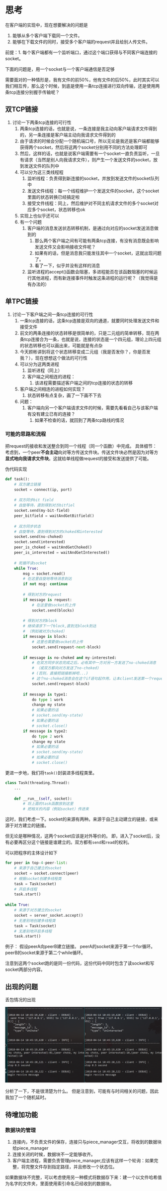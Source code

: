 # 思考
在客户端的实现中，现在想要解决的问题是

1. 能够从多个客户端下载同一个文件。
1. 能够在下载文件的同时，接受多个客户端的request并且给别人传文件。

前提：1. 每个客户端都有一个监听端口，通过这个端口获得与不同客户端连接的socket。

下面的问题是，用一个socket与一个客户端通信是否足够

需要面对的一种情形是，我有文件的前50%，他有文件的后50%，此时其实可以我们相互传，那么这个时候，到底是使用一条tcp连接进行双向传输，还是使用两条tcp连接分别握手传输呢？
## 双TCP链接
1. 讨论一下两条tcp连接的可行性
    1. 两条tcp连接的话，也就是说，一条连接是我主动向客户端请求文件得到的，另一条连接是客户端主动向我请求文件得到的
    1. 由于请求的时候会分配一个随机端口号，所以无论是我还是客户端都能够获得两个socket，然后将这两个socket分别用不同的方法处理即可
    1. 然后，这样的话，也就是说客户端需要有一个socket一直负责监听，一旦有请求（当然是别人向我请求文件），则产生一个发送文件的socket，放到发送文件的队列中
    1. 可以分为这三类线程程
        1. 监听线程：负责得到新连接的socket，并放到发送文件的socket队列中
        1. 发送文件线程：每一个线程维护一个发送文件的socket，这个socket里面的状态转换已经搞定啦
        1. 接受文件线程：同上，然后维护对不同主机请求文件的多个socket对应多个socket，状态转移也ok
    1. 实现上也似乎还可以
    1. 有一个问题
        1. 客户端的消息发送状态转移机制，是通过向对应的socket发送消息做到的
            1. 那么两个客户端之间有可能有两条tcp连接，有没有消息既会影响发送文件又会影响接收文件呢？
            1. 如果有的话，但是消息我只能发往其中一个socket，这就出现问题了。
            1. 看了一下，似乎并没有这样的消息
        1. 监听进程的accept()函数会阻塞，多进程能否在该函数阻塞的时候运行其他进程，而有新连接事件时触发这条进程的运行呢？（我觉得是有办法的）
## 单TPC链接
1. 讨论一下客户端之间一条tcp连接的可行性
    1. 一条tcp连接的话，这条tcp连接是双向的通道，就要同时处理发送文件和接受文件
    1. 前文的两条连接的状态转移是很简单的，只是二元组的简单转移，现在两条tcp连接合为一条，也就是说，连接的状态是一个四元组，理论上四元组的状态转移也可以画出来，可能就是有点杂
    1. 今天颜彬讲到将这个状态转移变成二元组（我是否发你？，你是否发我？），现在想想这个做法的可行性
    1. 可以分为这两类进程
        1. 监听进程（同上）
        1. 客户端之间相连的进程：
            1. 该进程需要描述客户端之间的tcp连接的状态的转移
    1. 客户端之间相连的进程如何实现？
        1. 状态转移有点复杂，画了一下画不下去
    1. 问题：
        1. 客户端向另一个客户端请求文件的时候，需要先看看自己与该客户端有没有建立已有的连接？
            1. 如果不检查的话，就回到了两条tcp路线的情况
### 可能的思路和流程
把request的接收和发送整合到同一个线程（同一个函数）中完成。
具体细节：
考虑到，一个peer**不会主动**向对等方传送文件块。传送文件块必然是因为对等方**显式地向我请求文件块**。这就给单线程做request的接受和发送提供了可能。

伪代码实现
``` python
def task():
    # 双方建立链接
    socket = connect(ip, port)

    # 双方同步bit field
    # 自旋等待，直到得到对方bitfiel
    socket.send(my-bit-field)
    peer_bitfield = waitAndGetBitfield()

    # 双方同步状态
    # 自旋等待，直到得到对方的choked和interested
    socket.send(no-choked)
    socket.send(interested)
    peer_is_choked = waitAndGetChoked()
    peer_is_interested = waitAndGetInterested()

    # 死循环读socket
    while True:
        msg = socket.read()
        # 在这里自旋地等待消息到达
        if not msg: continue

        # 得到对方的request
        if message is request:
            # 在这里做socket的上传
            socket.send(blocks)

        # 得到对方的block
        # 继续请求下一个block,直到无block到达
        # （例如被对方choked）
        if message is block:
            # 这里也需要做socket的上传
            socket.send(request-next-block)

        if message is no-choked and my-interested:
            # 在双方同步状态完成之后，必有其中一方对另一方发送了no-choked消息
            # （或双方都向对方发送了no-choked)
            # (否则，直接把链接断掉吧...)
            # 这个no-choked消息会在这个if语句起作用，让本client发送第一个request-block
            socket.send(request-block)

        if message is type1:
            do type 1 work
            change my state
            # 如果必要的话
            # socket.send(my-state)
            # 如果必要的话
            # socket.close() 
        if message is type2:
            do type 2 work
            change my state
            # 如果必要的话
            # socket.send(my-state)
            # 如果必要的话
            # socket.close()

```

更进一步地，我们将`task()`封装进多线程类里。
``` python
class Task(threading.Thread):
    ...

    def __run__(self, socket):
        # 将上面的task函数放到这里
        # 把相关的内容（例如socket）传进来

```

这时，我们考虑一下。socket的来源有两种。来源于自己主动建立的链接，或来源于对方建立的链接。

但无论是哪种情况，这两个socket应该是对外等价的。
即，进入了socket后，没有必要再区分这个链接是谁建立的。双方都有`send`和`read`的权利。

可以把程序的主体设计如下
``` python
for peer in top-4-peer-list:
    # 来源于自己建立的socket
    socket = socket.connect(peer)
    # 根据socket创建多线程类
    task = Task(socket)
    # 开启多线程
    task.start()

while True:
    # 来源于对方建立的socket
    socket = server_socket.accept()
    # 无差别地创建多线程类
    task = Task(socket)
    # 无差别地开启多线程
    task.start()
```

例子：
假设peerA向peerB建立链接。
peerA的socket来源于第一个for循环。
peerB的socket来源于第二个while循环。

注意到这两个socket跑的是同一份代码，这份代码中同时包含了读socket和写socket两部分内容。


## 出现的问题

丢包情况的出现

![](figure/2018-04-14-10-47-13.png)

分析了一下，不是很清楚为什么。
但是注意到，可能有与时间相关的问题，因此我加了一个随机延时。

## 待增加功能

### 数据块的管理
1. 连接内，不负责文件的保存，连接只与piece_manager交互，将收到的数据块给piece_manager
1. 连接关闭的时候，数据块不一定能够收齐。
1. 客户端主进程，需要负责管理piece_manager,应该有这样一个轮询：如果完整，将完整文件存到指定路径，并且修改一个状态位。

如果数据块不完整，可以考虑使用另一种模式将数据存下来：建一个以文件哈希值为名字的文件夹，里面使用索引命名已经收到的数据块。